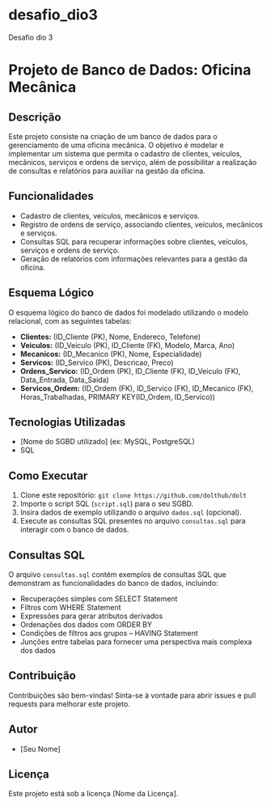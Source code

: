 # desafio_dio3
Desafio dio 3

# Projeto de Banco de Dados: Oficina Mecânica

## Descrição

Este projeto consiste na criação de um banco de dados para o gerenciamento de uma oficina mecânica. O objetivo é modelar e implementar um sistema que permita o cadastro de clientes, veículos, mecânicos, serviços e ordens de serviço, além de possibilitar a realização de consultas e relatórios para auxiliar na gestão da oficina.

## Funcionalidades

* Cadastro de clientes, veículos, mecânicos e serviços.
* Registro de ordens de serviço, associando clientes, veículos, mecânicos e serviços.
* Consultas SQL para recuperar informações sobre clientes, veículos, serviços e ordens de serviço.
* Geração de relatórios com informações relevantes para a gestão da oficina.

## Esquema Lógico

O esquema lógico do banco de dados foi modelado utilizando o modelo relacional, com as seguintes tabelas:

* **Clientes:** (ID_Cliente (PK), Nome, Endereco, Telefone)
* **Veiculos:** (ID_Veiculo (PK), ID_Cliente (FK), Modelo, Marca, Ano)
* **Mecanicos:** (ID_Mecanico (PK), Nome, Especialidade)
* **Servicos:** (ID_Servico (PK), Descricao, Preco)
* **Ordens_Servico:** (ID_Ordem (PK), ID_Cliente (FK), ID_Veiculo (FK), Data_Entrada, Data_Saida)
* **Servicos_Ordem:** (ID_Ordem (FK), ID_Servico (FK), ID_Mecanico (FK), Horas_Trabalhadas, PRIMARY KEY(ID_Ordem, ID_Servico))

## Tecnologias Utilizadas

* [Nome do SGBD utilizado] (ex: MySQL, PostgreSQL)
* SQL

## Como Executar

1.  Clone este repositório: `git clone https://github.com/dolthub/dolt`
2.  Importe o script SQL (`script.sql`) para o seu SGBD.
3.  Insira dados de exemplo utilizando o arquivo `dados.sql` (opcional).
4.  Execute as consultas SQL presentes no arquivo `consultas.sql` para interagir com o banco de dados.

## Consultas SQL

O arquivo `consultas.sql` contém exemplos de consultas SQL que demonstram as funcionalidades do banco de dados, incluindo:

* Recuperações simples com SELECT Statement
* Filtros com WHERE Statement
* Expressões para gerar atributos derivados
* Ordenações dos dados com ORDER BY
* Condições de filtros aos grupos – HAVING Statement
* Junções entre tabelas para fornecer uma perspectiva mais complexa dos dados

## Contribuição

Contribuições são bem-vindas! Sinta-se à vontade para abrir issues e pull requests para melhorar este projeto.

## Autor

* [Seu Nome]

## Licença

Este projeto está sob a licença [Nome da Licença].
